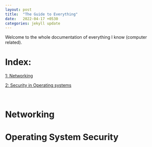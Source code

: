```yaml
---
layout: post
title:  "The Guide to Everything"
date:   2022-04-17 +0530
categories: jekyll update
---
```


Welcome to the whole documentation of everything I know (computer related).

# Index:

[1: Networking](#networking)

[2: Security in Operating systems](#operating-system-security)

<br>

# Networking

# Operating System Security


